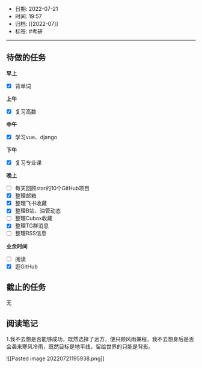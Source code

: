 - 日期: 2022-07-21
- 时间: 19:57
- 归档: [[2022-07]]
- 标签: #考研 
---

## 待做的任务

**早上**

- [x] 背单词

**上午**

- [x] 复习高数

**中午**

- [x] 学习vue、django

**下午**

- [x] 复习专业课

**晚上**

- [ ] 每天回顾star的10个GitHub项目
- [x] 整理邮箱
- [x] 整理飞书收藏
- [x] 整理B站、油管动态
- [ ] 整理Cubox收藏
- [x] 整理TG群消息
- [ ] 整理RSS信息

**业余时间**

- [ ] 阅读 
- [x] 逛GitHub

## 截止的任务

无

## 阅读笔记

1.我不去想是否能够成功，既然选择了远方，便只顾风雨兼程，我不去想身后是否会袭来寒风冷雨，既然目标是地平线，留给世界的只能是背影。

![[Pasted image 20220721195938.png]]

